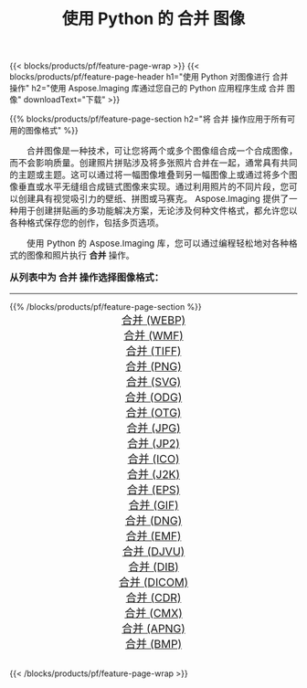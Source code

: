 ﻿---
title: 使用 Python 的 合并 图像 
weight: 3920
url: /zh-hans/python-net/merge/ 
lang: zh-hans
langdirlevel: 2
locales: zh-hans,ja,it,ru,de,es,fr,nl,id,lt,pl,pt,vi,tr,ko,zh-hant,ar,hi,th,sv,cs,uk,he
description: 使用您自己的 Python 应用程序和服务器 API 将 Aspose.Imaging 库应用于 合并 图像和照片。
---

{{< blocks/products/pf/feature-page-wrap >}}
{{< blocks/products/pf/feature-page-header h1="使用 Python 对图像进行 合并 操作" h2="使用 Aspose.Imaging 库通过您自己的 Python 应用程序生成 合并 图像" downloadText="下载" >}}


{{% blocks/products/pf/feature-page-section  h2="将 合并 操作应用于所有可用的图像格式" %}}
<p align="justify" style="text-indent:2em;font-size:15px;">
合并图像是一种技术，可让您将两个或多个图像组合成一个合成图像，而不会影响质量。创建照片拼贴涉及将多张照片合并在一起，通常具有共同的主题或主题。这可以通过将一幅图像堆叠到另一幅图像上或通过将多个图像垂直或水平无缝组合成链式图像来实现。通过利用照片的不同片段，您可以创建具有视觉吸引力的壁纸、拼图或马赛克。 Aspose.Imaging 提供了一种用于创建拼贴画的多功能解决方案，无论涉及何种文件格式，都允许您以各种格式保存您的创作，包括多页选项。
</p>
<p align="justify" style="text-indent:2em;font-size:15px;">
使用 Python 的 Aspose.Imaging 库，您可以通过编程轻松地对各种格式的图像和照片执行 <b>合并</b> 操作。
</p>
<h3 style="margin-top:16px;">
从列表中为 合并 操作选择图像格式：
</h3>
<hr/>
{{% /blocks/products/pf/feature-page-section %}}
<div class="container-fluid productfamilypage bg-gray">
    <div class="convertypes bg-gray agp-content section">
        <div class="container">
		<div class="row other-converters" style="gap: 10px;font-size: 19px;text-align:center;">
		    <div class='col-md-3 other-converter remove-lp remove-rp'><a href="/imaging/zh-hans/python-net/merge/webp/" style="padding:15px;">合并 (WEBP)</a></div><div class='col-md-3 other-converter remove-lp remove-rp'><a href="/imaging/zh-hans/python-net/merge/wmf/" style="padding:15px;">合并 (WMF)</a></div><div class='col-md-3 other-converter remove-lp remove-rp'><a href="/imaging/zh-hans/python-net/merge/tiff/" style="padding:15px;">合并 (TIFF)</a></div><div class='col-md-3 other-converter remove-lp remove-rp'><a href="/imaging/zh-hans/python-net/merge/png/" style="padding:15px;">合并 (PNG)</a></div><div class='col-md-3 other-converter remove-lp remove-rp'><a href="/imaging/zh-hans/python-net/merge/svg/" style="padding:15px;">合并 (SVG)</a></div><div class='col-md-3 other-converter remove-lp remove-rp'><a href="/imaging/zh-hans/python-net/merge/odg/" style="padding:15px;">合并 (ODG)</a></div><div class='col-md-3 other-converter remove-lp remove-rp'><a href="/imaging/zh-hans/python-net/merge/otg/" style="padding:15px;">合并 (OTG)</a></div><div class='col-md-3 other-converter remove-lp remove-rp'><a href="/imaging/zh-hans/python-net/merge/jpg/" style="padding:15px;">合并 (JPG)</a></div><div class='col-md-3 other-converter remove-lp remove-rp'><a href="/imaging/zh-hans/python-net/merge/jp2/" style="padding:15px;">合并 (JP2)</a></div><div class='col-md-3 other-converter remove-lp remove-rp'><a href="/imaging/zh-hans/python-net/merge/ico/" style="padding:15px;">合并 (ICO)</a></div><div class='col-md-3 other-converter remove-lp remove-rp'><a href="/imaging/zh-hans/python-net/merge/j2k/" style="padding:15px;">合并 (J2K)</a></div><div class='col-md-3 other-converter remove-lp remove-rp'><a href="/imaging/zh-hans/python-net/merge/eps/" style="padding:15px;">合并 (EPS)</a></div><div class='col-md-3 other-converter remove-lp remove-rp'><a href="/imaging/zh-hans/python-net/merge/gif/" style="padding:15px;">合并 (GIF)</a></div><div class='col-md-3 other-converter remove-lp remove-rp'><a href="/imaging/zh-hans/python-net/merge/dng/" style="padding:15px;">合并 (DNG)</a></div><div class='col-md-3 other-converter remove-lp remove-rp'><a href="/imaging/zh-hans/python-net/merge/emf/" style="padding:15px;">合并 (EMF)</a></div><div class='col-md-3 other-converter remove-lp remove-rp'><a href="/imaging/zh-hans/python-net/merge/djvu/" style="padding:15px;">合并 (DJVU)</a></div><div class='col-md-3 other-converter remove-lp remove-rp'><a href="/imaging/zh-hans/python-net/merge/dib/" style="padding:15px;">合并 (DIB)</a></div><div class='col-md-3 other-converter remove-lp remove-rp'><a href="/imaging/zh-hans/python-net/merge/dicom/" style="padding:15px;">合并 (DICOM)</a></div><div class='col-md-3 other-converter remove-lp remove-rp'><a href="/imaging/zh-hans/python-net/merge/cdr/" style="padding:15px;">合并 (CDR)</a></div><div class='col-md-3 other-converter remove-lp remove-rp'><a href="/imaging/zh-hans/python-net/merge/cmx/" style="padding:15px;">合并 (CMX)</a></div><div class='col-md-3 other-converter remove-lp remove-rp'><a href="/imaging/zh-hans/python-net/merge/apng/" style="padding:15px;">合并 (APNG)</a></div><div class='col-md-3 other-converter remove-lp remove-rp'><a href="/imaging/zh-hans/python-net/merge/bmp/" style="padding:15px;">合并 (BMP)</a></div>
                </div>
        </div>
    </div>
</div>
<br/>

{{< /blocks/products/pf/feature-page-wrap >}}
